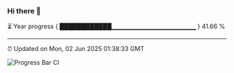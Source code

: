 ### Hi there 👋

⏳ Year progress { ████████████▁▁▁▁▁▁▁▁▁▁▁▁▁▁▁▁▁▁ } 41.66 %

---

⏰ Updated on Mon, 02 Jun 2025 01:38:33 GMT

![Progress Bar CI](https://github.com/JuvenileQ/Progress-Bar-CI/workflows/main/badge.svg)
